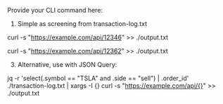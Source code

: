 Provide your CLI command here:

1. Simple as screening from transaction-log.txt

curl -s "https://example.com/api/12346" >> ./output.txt

curl -s "https://example.com/api/12362" >> ./output.txt

3. Alternative, use with JSON Query:

jq -r 'select(.symbol == "TSLA" and .side == "sell") | .order_id' ./transaction-log.txt | xargs -I {} curl -s "https://example.com/api/{}" >> ./output.txt
